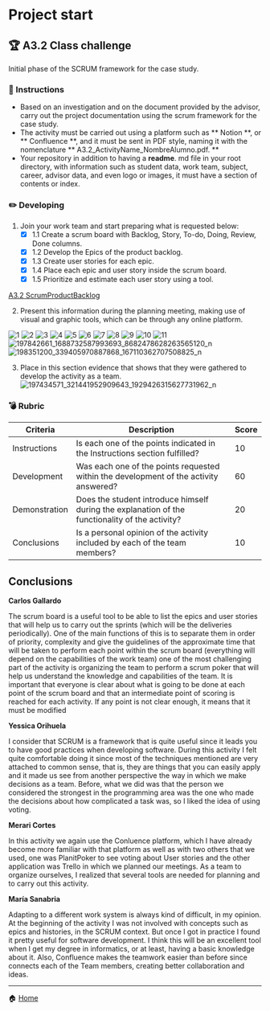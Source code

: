 # Project start

## :trophy: A3.2 Class challenge

Initial phase of the SCRUM framework for the case study.
### :blue_book: Instructions

- Based on an investigation and on the document provided by the advisor, carry out the project documentation using the scrum framework for the case study.
- The activity must be carried out using a platform such as ** Notion **, or ** Confluence **, and it must be sent in PDF style, naming it with the nomenclature ** A3.2_ActivityName_NombreAlumno.pdf. **
- Your repository in addition to having a **readme**. md file in your root directory, with information such as student data, work team, subject, career, advisor data, and even logo or images, it must have a section of contents or index.

### :pencil2: Developing

1. Join your work team and start preparing what is requested below:
   - [x] 1.1 Create a scrum board with Backlog, Story, To-do, Doing, Review, Done columns.
   - [x] 1.2 Develop the Epics of the product backlog.
   - [x] 1.3 Create user stories for each epic.
   - [x] 1.4 Place each epic and user story inside the scrum board.
   - [x] 1.5 Prioritize and estimate each user story using a tool.

[A3.2 ScrumProductBacklog](https://github.com/Merari-Cortes/AnalisisAvanzados/blob/main/pdf/A3.2ScrumProductBacklog.pdf)

2. Present this information during the planning meeting, making use of visual and graphic tools, which can be through any online platform.

![1](https://user-images.githubusercontent.com/79494588/121830540-1bd5b980-cc7a-11eb-8604-19af732fc7be.png)
![2](https://user-images.githubusercontent.com/79494588/121830541-1bd5b980-cc7a-11eb-815b-0d5a7611f966.png)
![3](https://user-images.githubusercontent.com/79494588/121830542-1c6e5000-cc7a-11eb-87fb-a3b6e5b28368.png)
![4](https://user-images.githubusercontent.com/79494588/121830543-1d06e680-cc7a-11eb-835c-777009dff184.png)
![5](https://user-images.githubusercontent.com/79494588/121830545-1d06e680-cc7a-11eb-8810-6e09d181b517.png)
![6](https://user-images.githubusercontent.com/79494588/121830547-1d9f7d00-cc7a-11eb-9679-fe65142d481f.png)
![7](https://user-images.githubusercontent.com/79494588/121830548-1e381380-cc7a-11eb-8e49-293b93adc371.png)
![8](https://user-images.githubusercontent.com/79494588/121830549-1e381380-cc7a-11eb-9666-2e64defc4ebe.png)
![9](https://user-images.githubusercontent.com/79494588/121830550-1ed0aa00-cc7a-11eb-8755-5a04c798ca5a.png)
![10](https://user-images.githubusercontent.com/79494588/121830551-1f694080-cc7a-11eb-8a58-2a18de80c79e.png)
![11](https://user-images.githubusercontent.com/79494588/121830553-1f694080-cc7a-11eb-8f89-a2f6ab12698f.png)
![197842661_1688732587993693_8682478628263565120_n](https://user-images.githubusercontent.com/79494588/121830555-2001d700-cc7a-11eb-8e92-82388338a267.png)
![198351200_339405970887868_167110362707508825_n](https://user-images.githubusercontent.com/79494588/121830538-1b3d2300-cc7a-11eb-9855-d1746b5da20a.png)

3. Place in this section evidence that shows that they were gathered to develop the activity as a team.
![197434571_321441952909643_1929426315627731962_n](https://user-images.githubusercontent.com/79494588/121830567-25f7b800-cc7a-11eb-9945-c279d9c58a91.png)



### :bomb: Rubric

| Criteria      | Description                                                                                     | Score |
| ------------- | -----------------------------------------------------------------------                        | ------- |
| Instructions  | Is each one of the points indicated in the Instructions section fulfilled?                       | 10 |
| Development   | Was each one of the points requested within the development of the activity answered?             | 60 |
| Demonstration | Does the student introduce himself during the explanation of the functionality of the activity? | 20 |
| Conclusions   | Is a personal opinion of the activity included by each of the team members?                       | 10 |

## Conclusions
 
 **Carlos Gallardo**   

 The scrum board is a useful tool to be able to list the epics and user stories that will help us to carry out the sprints (which will be the deliveries periodically). One of the main functions of this is to separate them in order of priority, complexity and give the guidelines of the approximate time that will be taken to perform each point within the scrum board (everything will depend on the capabilities of the work team) one of the most challenging part of the activity is organizing the team to perform a scrum poker that will help us understand the knowledge and capabilities of the team. It is important that everyone is clear about what is going to be done at each point of the scrum board and that an intermediate point of scoring is reached for each activity. If any point is not clear enough, it means that it must be modified

 
**Yessica Orihuela**  

I consider that SCRUM is a framework that is quite useful since it leads you to have good practices when developing software. During this activity I felt quite comfortable doing it since most of the techniques mentioned are very attached to common sense, that is, they are things that you can easily apply and it made us see from another perspective the way in which we make decisions as a team. Before, what we did was that the person we considered the strongest in the programming area was the one who made the decisions about how complicated a task was, so I liked the idea of ​​using voting.

 
**Merari Cortes**

In this activity we again use the Conluence platform, which I have already become more familiar with that platform as well as with two others that we used, one was PlanitPoker to see voting about User stories and the other application was Trello in which we planned our meetings. As a team to organize ourselves, I realized that several tools are needed for planning and to carry out this activity.
 
**María Sanabria**  

Adapting to a different work system is always kind of difficult, in my opinion. At the beginning of the activity I was not involved with concepts such as epics and histories, in the SCRUM context. But once I got in practice I found it pretty useful for software development. I think this will be an excellent tool when I get my degree in informatics, or at least, having a basic knowledge about it. Also, Confluence makes the teamwork easier than before since connects each of the Team members, creating better collaboration and ideas.

___   
:house: [Home](https://github.com/Merari-Cortes/AnalisisAvanzados)